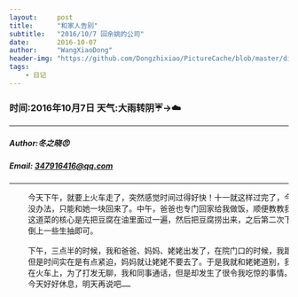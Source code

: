 ```yaml
---
layout:     post
title:      "和家人告别"
subtitle:   "2016/10/7 回余姚的公司"
date:       2016-10-07
author:     "WangXiaoDong"
header-img: "https://github.com/Dongzhixiao/PictureCache/blob/master/diaryPic/20161007.jpg?raw=true"
tags:
    - 日记
---
```


### 时间:2016年10月7日 天气:大雨转阴:umbrella:→:cloud:
-----
#####   Author:冬之晓:angry:
#####   Email: 347916416@qq.com
----------

<pre>
    今天下午，就要上火车走了，突然感觉时间过得好快！十一就这样过完了，今天上午，从姥姥家往回走。姥姥一定要送我，因此要跟我一起回三公司自己家，
    没办法，只能和她一块回来了。中午，爸爸也专门回家给我做饭，顺便教教我如何做菜，于是我在他边上学习：第一道菜————红烧豆腐，
    这道菜的核心是先把豆腐在油里面过一遍，然后把豆腐捞出来，之后第二次下锅时放上一点油，然后炸炸葱和蒜，最后把豆腐放进去，
    倒上一些生抽即可。
    
    下午，三点半的时候，我和爸爸、妈妈、姥姥出发了，在院门口的时候，我跟姥姥道别，姥姥说想要跟着一块到火车站，
    但是时间实在是有点紧迫，妈妈就让姥姥不要去了。于是我就和姥姥道别，我和姥姥一步三回头，但是最终还是要离开……
    在火车上，为了打发无聊，我和同事通话，但是却发生了很令我吃惊的事情。实在是太震惊了，到底发生了什么事情呢？
    今天好好休息，明天再说吧……
</pre>



